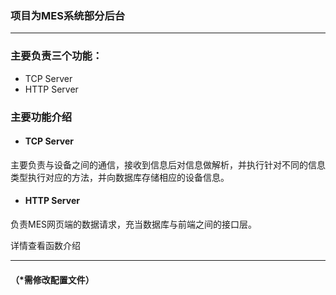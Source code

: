 ### 项目为MES系统部分后台
------
### 主要负责三个功能：
* TCP Server
* HTTP Server

### 主要功能介绍
* #### TCP Server
主要负责与设备之间的通信，接收到信息后对信息做解析，并执行针对不同的信息类型执行对应的方法，并向数据库存储相应的设备信息。

* #### HTTP Server
负责MES网页端的数据请求，充当数据库与前端之间的接口层。


详情查看函数介绍

-----
#### （*需修改配置文件）